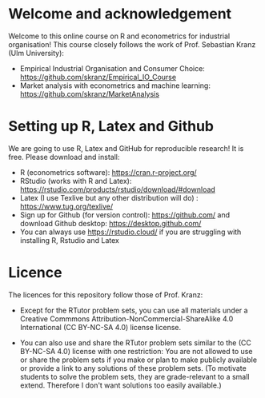 # Welcome and acknowledgement

Welcome to this online course on R and econometrics for industrial organisation! This course closely follows the work of Prof. Sebastian Kranz (Ulm University):

- Empirical Industrial Organisation and Consumer Choice: https://github.com/skranz/Empirical_IO_Course 
- Market analysis with econometrics and machine learning: https://github.com/skranz/MarketAnalysis

# Setting up R, Latex and Github

We are going to use R, Latex and GitHub for reproducible research! It is free. Please download and install:

- R (econometrics software): https://cran.r-project.org/
- RStudio (works with R and Latex): https://rstudio.com/products/rstudio/download/#download
- Latex (I use Texlive but any other distribution will do) : https://www.tug.org/texlive/
- Sign up for Github (for version control): https://github.com/ and download Github desktop: https://desktop.github.com/
- You can always use https://rstudio.cloud/ if you are struggling with installing R, Rstudio and Latex

# Licence

The licences for this repository follow those of Prof. Kranz:

 - Except for the RTutor problem sets, you can use all materials under a Creative Commmons Attribution-NonCommercial-ShareAlike 4.0 International (CC BY-NC-SA 4.0) license license.

 - You can also use and share the RTutor problem sets similar to the (CC BY-NC-SA 4.0) license with one restriction: You are not allowed to use or share the problem sets if you make or plan to make publicly available or provide a link to any solutions of these problem sets. (To motivate students to solve the problem sets, they are grade-relevant to a small extend. Therefore I don't want solutions too easily available.)


